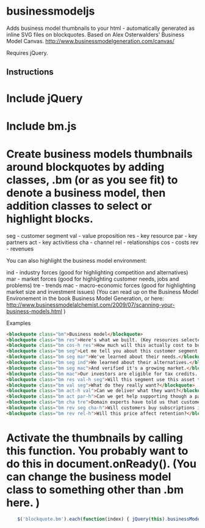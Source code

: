 businessmodeljs
===============

Adds business model thumbnails to your html - automatically generated as inline SVG files on blockquotes. Based on Alex Osterwalders' Business Model Canvas.
http://www.businessmodelgeneration.com/canvas/

Requires jQuery. 


Instructions
------------
# Include jQuery
# Include bm.js
# Create business models thumbnails around blockquotes by adding classes, .bm (or as you see fit) to denote a business model, then addition classes to select or highlight blocks.

seg - customer segment
val - value proposition
res - key resource
par - key partners
act - key activitiess
cha - channel
rel - relationships
cos - costs
rev - revenues

You can also highlight the business model environment:

ind - industry forces (good for highlighting competition and alternatives)
mar - market forces (good for highlighting customer needs, jobs and problems)
tre - trends
mac - macro-economic forces (good for highlighting market size and investment issues)
(You can read up on the Business Model Environement in the book Business Model Generation, or here: http://www.businessmodelalchemist.com/2009/07/scanning-your-business-models.html )

Examples

```html
<blockquote class="bm">Business model</blockquote>
<blockquote class="bm res">Here's what we built. (Key resources selected.)</blockquote>
<blockquote class="bm cos-h res">How much will this actually cost to build to completion? (Key resources selected, costs highlighted.)</blockquote>
<blockquote class="bm seg">Let me tell you about this customer segment...</blockquote>
<blockquote class="bm seg mar">We've learned about their needs.</blockquote>
<blockquote class="bm seg ind">We learned about their alternatives.</blockquote>
<blockquote class="bm seg mac">And verified it's a growing market.</blockquote>
<blockquote class="bm mac">Our investors are eligible for tax credits.  </blockquote>
<blockquote class="bm res val-h seg">Will this segment use this asset this way?</blockquote>
<blockquote class="bm val seg">What do they really want?</blockquote>
<blockquote class="bm act-h val">Can we deliver what they want?</blockquote>
<blockquote class="bm act par-h">Can we get help supporting though a partner?</blockquote>
<blockquote class="bm cha tre">Domain experts have told us that customers are starting to trade expertise on forums.</blockquote>
<blockquote class="bm rev seg cha-h">Will customers buy subscriptions if we advertise on this forum?</blockquote>
<blockquote class="bm rev rel-h">Will this price affect retention?</blockquote>
```

# Activate the thumbnails by calling this function. You probably want to do this in document.onReady(). (You can change the business model class to something other than .bm here. )
```javascript
    $('blockquote.bm').each(function(index) { jQuery(this).businessModel(); });
```
